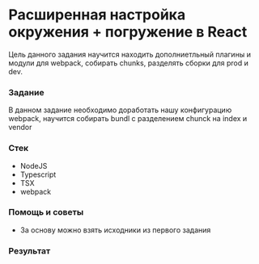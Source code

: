 # Расширенная настройка окружения + погружение в React

Цель данного задания научится находить дополниетльный плагины и модули для webpack, собирать chunks, разделять сборки для prod и dev.

### Задание

В данном задание необходимо доработать нашу конфигурацию webpack, научится собирать bundl с разделением chunck на index и vendor 

### Стек

* NodeJS
* Typescript
* TSX
* webpack

### Помощь и советы

* За основу можно взять исходники из первого задания

### Результат



